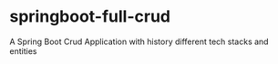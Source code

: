 # springboot-full-crud
A Spring Boot Crud Application with history different tech stacks and entities
